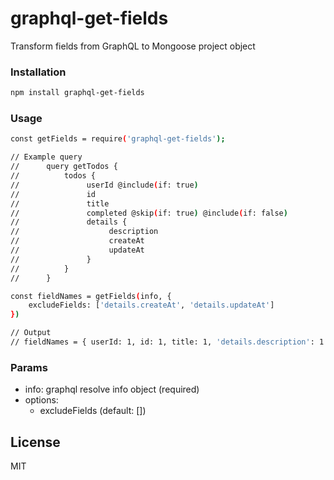 # graphql-get-fields

Transform fields from GraphQL to Mongoose project object

### Installation

```sh
npm install graphql-get-fields
```

### Usage

```sh
const getFields = require('graphql-get-fields');

// Example query
//      query getTodos {
//          todos {
//               userId @include(if: true)
//               id
//               title
//               completed @skip(if: true) @include(if: false)
//               details {
//                    description
//                    createAt
//                    updateAt
//               }
//          }
//      }

const fieldNames = getFields(info, {
    excludeFields: ['details.createAt', 'details.updateAt']
})

// Output
// fieldNames = { userId: 1, id: 1, title: 1, 'details.description': 1 }
```

### Params

- info: graphql resolve info object (required)
- options:
  - excludeFields (default: [])

## License

MIT
